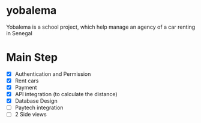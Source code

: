 # yobalema
Yobalema is a school project, which help manage an agency of a car renting in Senegal

# Main Step
- [x] Authentication and Permission
- [x] Rent cars
- [x] Payment
- [x] API integration (to calculate the distance)
- [x] Database Design
- [ ] Paytech integration
- [ ] 2 Side views
